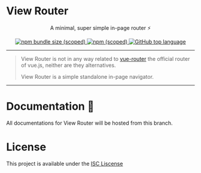 # View Router

<p align="center">A minimal, super simple in-page router ⚡ </p>

<p align="center">
<a href="#">
 <img alt="npm bundle size (scoped)" src="https://img.shields.io/bundlephobia/min/@bukunmikuti/view-router?style=flat-square">
</a>
 <a href="https://www.npmjs.com/package/@bukunmikuti/view-router">
 <img alt="npm (scoped)" src="https://img.shields.io/npm/v/@bukunmikuti/view-router?style=flat-square">
 </a>
 <a href="">
  <img alt="GitHub top language" src="https://img.shields.io/github/languages/top/Bukunmikuti/view-router?logoColor=%23880000&style=flat-square">
 </a>
 </p>
 
 -------------------------
 
 > View Router is not in any way related to [vue-router](https://github.com/vuejs/vue-router) the official router of vue.js, neither are they alternatives. 
 > 
 > View Router is a simple standalone in-page navigator.
 
 -------------------------
 
 # Documentation 📄
 All documentations for View Router will be hosted from this branch. 
 
 # License
 This project is available under the [ISC Liscense](./LICENSE)
